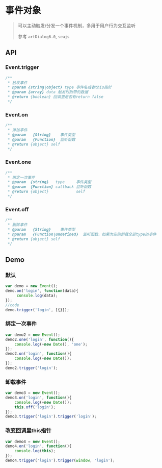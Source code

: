 # 事件对象

> 可以主动触发/分发一个事件机制，多用于用户行为交互监听
>
> 参考 `artDialog6.0`, `seajs`

## API

### Event.trigger

``` js
/**
 * 触发事件
 * @param {string|object} type 事件名或者this指针
 * @param {array} data 触发时附带的数据
 * @return {boolean} 回调里是否有return false
 */
```

### Event.on

``` js
/**
 * 添加事件
 * @param   {String}    事件类型
 * @param   {Function}  监听函数
 * @return {object} self
 */
```

### Event.one

``` js
/**
 * 绑定一次事件
 * @param  {string}   type     事件类型
 * @param  {Function} callback 监听函数
 * @return {object}            self
 */
```

### Event.off

``` js
/**
 * 删除事件
 * @param   {String}    事件类型
 * @param   {Function|undefined}  监听函数，如果为空则卸载全部type的事件
 * @return {object} self
 */
```

## Demo

### 默认

```js
var demo = new Event();
demo.on('login', function(data){
     console.log(data);
});
//code
demo.trigger('login', [{}]);
```

### 绑定一次事件
```js
var demo2 = new Event();
demo2.one('login', function(){
    console.log(+new Date(), 'one'); 
});
demo2.on('login', function(){
    console.log(+new Date()); 
});
demo2.trigger('login');
```

### 卸载事件
```js
var demo3 = new Event();
demo3.on('login', function(){
    console.log(+new Date());
    this.off('login');
});
demo3.trigger('login').trigger('login');
```

### 改变回调里this指针
```js
var demo4 = new Event();
demo4.on('login', function(){
    console.log(this);
});
demo4.trigger('login').trigger(window, 'login');
```